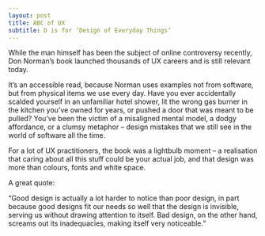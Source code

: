 ```yaml
---
layout: post
title: ABC of UX
subtitle: D is for ‘Design of Everyday Things’ 
---
```

 While the man himself has been the subject of online controversy recently, Don Norman’s book launched thousands of UX careers and is still relevant today.  

It’s an accessible read, because Norman uses examples not from software, but from physical items we use every day. Have you ever accidentally scalded yourself in an unfamiliar hotel shower, lit the wrong gas burner in the kitchen you’ve owned for years, or pushed a door that was meant to be pulled? You’ve been the victim of a misaligned mental model, a dodgy affordance, or a clumsy metaphor – design mistakes that we still see in the world of software all the time. 
 
For a lot of UX practitioners, the book was a lightbulb moment – a realisation that caring about all this stuff could be your actual job, and that design was more than colours, fonts and white space. 
 
A great quote:
 
“Good design is actually a lot harder to notice than poor design, in part because good designs fit our needs so well that the design is invisible, serving us without drawing attention to itself. Bad design, on the other hand, screams out its inadequacies, making itself very noticeable.”

 





